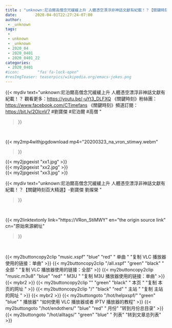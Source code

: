 ```yaml
---
title : "unknown:尼泊爾高僧念咒緩緩上升 人體憑空漂浮非神話文獻有紀載！？【關鍵時刻百大精選】-劉寶傑 劉燦榮 "
date:        2020-04-01T22:27:24-07:00
author:
 - _unknown
tags:
 - 
 - unknown
 - _unknown
 - 2020_04
 - 2020_0401
 - 2020_0401_22
categories:
 - 2020_0401
#icon:        "fas fa-lock-open"
#resImgTeaser: teaserpics/wikipedia.org/emacs-jokes.png
---
```







{{< mydiv text="unknown:尼泊爾高僧念咒緩緩上升 人體憑空漂浮非神話文獻有紀載！？ 觀看更多：https://youtu.be/-uYt3_DLFXQ  《關鍵時刻》粉絲團：https://www.facebook.com/CTimefans 《關鍵時刻》頻道訂閱：https://bit.ly/2OlcnV7  #劉寶傑 #尼泊爾 #高僧 "
>}}
<br>


{{< my2mp4withjpgdownload mp4="20200323_na_vron_stimwy.webm"
>}}

{{< my2jpgexist "xx1.jpg" >}}<br>
{{< my2jpgexist "xx2.jpg" >}}<br>
{{< my2jpgexist "xx3.jpg" >}}<br>



{{< mydiv text="unknown:尼泊爾高僧念咒緩緩上升 人體憑空漂浮非神話文獻有紀載！？【關鍵時刻百大精選】-劉寶傑 劉燦榮 "
>}}
<br>

{{< my2linktextonly link="https://VRon_StiMWY"
en="the origin source link" cn="原始來源網址"
>}}


<br>


{{< my2buttoncopy2clip "music.xspf"        "blue"   "red"    " 单曲 "  "复制 VLC 播放器使用的链接：单曲" >}} {{< my2buttoncopy2clip "/all.xspf"         "green"  "black"  " 全部 "  "复制 VLC 播放器使用的链接：全部" >}} {{< my2buttoncopy2clip "music.m3u8"        "blue"   "red"    " M3U  "    "复制 M3U 播放器使用的链接：单曲" >}} {{< mybr2 >}} {{< my2buttoncopy2clip ""                  "green"  "black"  " 本页 "    "复制 本页的网址 " >}} {{< my2buttoncopy2clip "/"                 "black"  "red"    " 主站 "    "复制 主站的网址 " >}} {{< mybr2 >}} {{< my2buttongoto      "/hot/helpxspf/"    "green"  "blue"   " 播放器" "如何使用 VLC 播放器或者 IPTV 播放器的教程" >}} {{< my2buttongoto      "/hot/endothers/"   "blue"   "red"    " 月份"   "转到月份总目录" >}} {{< my2buttongoto      "/hot/alltags/"     "green"  "blue"   " 列表"   "转到文章总列表" >}} 
